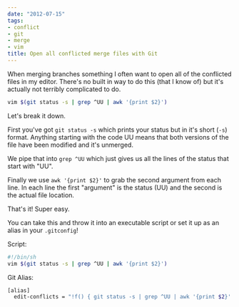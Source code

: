 ```yaml
---
date: "2012-07-15"
tags:
- conflict
- git
- merge
- vim
title: Open all conflicted merge files with Git
---
```


When merging branches something I often want to open all of the conflicted
files in my editor. There's no built in way to do this (that I know of) but
it's actually not terribly complicated to do.

```bash
vim $(git status -s | grep ^UU | awk '{print $2}')
```

Let's break it down.

First you've got `git status -s` which prints your status but in it's short
(`-s`) format. Anything starting with the code UU means that both versions of
the file have been modified and it's unmerged.

We pipe that into `grep ^UU` which just gives us all the lines of the status
that start with "UU".

Finally we use `awk '{print $2}'` to grab the second argument from each line.
In each line the first "argument" is the status (UU) and the second is the
actual file location.

That's it! Super easy.

You can take this and throw it into an executable script or set it up as an
alias in your `.gitconfig`!

Script:

```bash
#!/bin/sh
vim $(git status -s | grep ^UU | awk '{print $2}')
```

Git Alias:

```bash
[alias]
  edit-conflicts = "!f() { git status -s | grep ^UU | awk '{print $2}' ; }; vim `f`"
```

